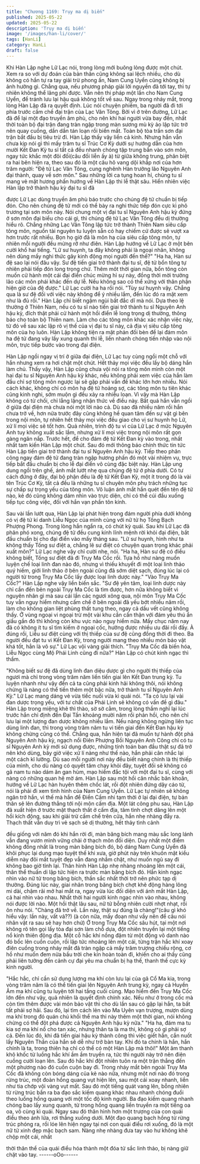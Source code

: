 ```yaml
---
title: "Chương 1169: Trụy ma dị biến"
published: 2025-05-22
updated: 2025-05-22
description: 'Trụy ma dị biến'
image: '/images/han-li/cover/'
tags: [HanLi]
category: HanLi
draft: false
---
```


Khi Hàn Lập nghe Lữ Lạc nói, trong lòng mới buông lỏng được
một chút.
Xem ra so với dự đoán của bản thân cũng không sai lệch nhiều,
cho dù không có hắn tự ra tay giải trừ phong ấn, Nam Cung Uyển
cũng không bị ảnh hưởng gì. Chẳng qua, nếu phương pháp giải
lời nguyền đã tới tay, thì tự nhiên không thể lãng phí được. Vẫn
nên thi pháp một lần cho Nam Cung Uyển, để tránh lưu lại hậu
quả không tốt về sau.
Ngay trong nháy mắt, trong lòng Hàn Lập đã ra quyết định.
Lúc nói chuyện phiếm, ba người đã đi tới phía trước cấm chế đại
trận của Lạc Vân Tông.
Bởi vì ở trên đường, Lữ Lạc đã để lại một đạo truyền âm phù, cho
nên khi hai người vừa bay đến, nhất thời toàn bộ đại trận đang
tràn ngập trong màn sương mù kỳ ảo lập tức trở nên quay cuồng,
dần dần tán loạn rồi biến mất.
Toàn bộ tòa trấn sơn đại trận bắt đầu bị tiêu trừ đi.
Hàn Lập thấy vậy liền cả kinh. Nhưng hắn vẫn chưa kịp nói gì thì
mấy trăm tu sĩ Trúc Cơ Kỳ dưới sự hướng dẫn của hơn mười Kết
Đan Kỳ tu sĩ tất cả đều nhanh chóng tập trung bắn vào sơn môn,
ngay tức khắc một đôi đối(câu đối liễn ấy à) từ giữa không trung,
phân biệt ra hai bên hiện ra, theo sau đó là một câu hô vang dội
khắp nơi của hơn trăm người:
"Đệ tử Lạc Vân Tông, cung nghênh Hàn trưởng lão Nguyên Anh
đại thành, quay về sơn môn." Sau những lời ca tụng hoan hỉ,
chúng tu sĩ mang vẻ mặt hương phấn hướng về Hàn Lập thi lễ
thật sâu. Hiển nhiên việc Hàn lập trở thành hậu kỳ đại tu sĩ đã

được Lữ Lạc dùng truyền âm phù báo trước cho chúng đệ tử
chuẩn bị tiếp đón.
Cho nên chúng đệ tử mới có thể bày ra nghi thức tiếp đón cực kì
phô trương tại sơn môn này.
Nói chung một vị đại tu sĩ Nguyên Anh hậu kỳ đứng ở sơn môn
đại biểu cho cái gì, thì chúng đệ tử Lạc Vân Tông đều dị thường
hiểu rõ. Chẳng những Lạc Vân Tông lập tức trở thành Thiên Nam
siêu cấp tông môn, nguồn tài nguyên tu luyện sẵn có hay chiếm
cứ được sẽ vượt xa hơn trước rất nhiều. Bọn họ giờ đã là môn hạ
của siêu cấp tông môn, tự nhiên mỗi người đều mừng rỡ như
điên.
Hàn Lập hướng về Lữ Lạc ở một bên cười khổ hai tiếng.
"Lữ sư huynh, ta đây không phải là ngoại nhân, không nên dùng
mấy nghi thức gây kinh động mọi người đến thế?"
"Ha ha, Hàn sư đệ sao lại nói đâu vậy. Sư đệ tiến giai trở thành
đại tu sĩ, đệ tử bổn tông tự nhiên phải tiếp đón long trọng chứ.
Thêm môt thời gian nữa, bổn tông còn muốn cử hành một cái đại
điển chúc mừng hỉ sự này, đồng thời mời trưởng lão các môn phái
khác đến dự lễ. Nếu không sao có thể xứng với thân phận hiện
giờ của đệ được." Lữ Lạc cười ha ha rồi nói.
"Tùy sư huynh vậy. Chẳng qua là sư đệ đối với việc này không để
ý nhiều lắm, đến lúc đó ra mặt xem như là đủ rồi." Hàn Lập chỉ
biết ngậm ngùi bất đắc dĩ mà nói.
Dựa theo lệ thường ở Thiên Nam, nếu có tu sĩ nào tiến giai trở
thành tu sĩ Nguyên Anh hậu kỳ, đích thật phải cử hành một hồi
điển lễ long trọng dị thường, thông báo cho toàn bộ Thiên nam.
Làm cho các tông môn khác xác nhận việc này, từ đó về sau xác
lập rõ vị thế của vị đại tu sĩ này, cả địa vị siêu cấp tông môn của
họ luôn.
Hàn Lập không tiện ra mặt phản đối bèn để lại đám môn ha đệ tử
đang vây lấy xung quanh thi lễ, liền nhanh chóng tiến nhập vào
nội môn, trực tiếp bước vào trong đại điện.

Hàn Lập ngồi ngay vị trí ở giữa đại điện, Lữ Lạc tuy cùng ngồi
một chỗ với hắn nhưng xem ra hơi chật một chút. Hết thảy mọi
việc đều lấy bộ dáng hắn làm chủ.
Thấy vậy, Hàn Lập cũng chưa vội nói ra tông môn mình còn một
hai đại tu sĩ Nguyên Anh hậu kỳ khác, nếu không phải xem việc
của hắn làm đầu chỉ sợ tông môn ngược lại sẽ gặp phải vấn đề
khác lớn hơn nhiều. Nói cách khác, không chỉ có môn hạ đệ tử
hoảng sợ, các tông môn tu tiên khác cũng kinh nghi, sớm muộn gì
đều xảy ra nhiễu loạn.
Vì vậy mà Hàn Lập không có từ chối, chỉ lẳng lặng nhận thức về
điều này. Bất quá hắn vẫn ngồi ở giữa đại điện mà chưa nói một
lời nào cả.
Dù sao đã nhiều năm rồi hắn chưa trở về, hơn nửa trước đây
cũng không hề quan tâm đến sự vật gì bên trong nội môn, tự
nhiên hết thảy mọi việc đều giao cho vị sư huynh họ Lữ, xử lí mọi
việc sẽ tốt hơn.
Quả nhiên, trình độ tu vi của Lữ Lạc ở mức Nguyên Anh tuy
không xuất sắc lắm, nhưng xử lí mọi việc trong nội môn rất gọn
gàng ngăn nắp. Trước hết, để cho đám đệ tử Kết Đan kỳ vào
trong, nhất nhất tam kiến Hàn Lập một chút. Sau đó mới thông
báo chính thức tin tức Hàn Lập tiến giai trở thành đại tu sĩ Nguyên
Anh hậu kỳ. Tiếp theo phân công ngay đám đệ tử đang tràn ngập
hương phấn đó một vài nhiệm vụ, trực tiếp bắt đầu chuẩn bị cho
lễ đại điển vô cùng đặc biệt này.
Hàn Lập ung dung ngồi trên ghế, ánh mắt lướt nhẹ qua chúng đệ
tử ở phía dưới.
Có tư cách đứng ở đây, đại bộ phận đều là đệ tử Kết Đan Kỳ, một
ít trong đó là vài tên Trúc Cơ Kỳ, tất cả đều là những tu sĩ chuyên
môn phụ trách những tục sự chấp sự trọng yếu của tông môn.
Vô luận ánh mắt hắn quét đến tên đệ tử nào, kẻ đó cũng không
dám nhìn vào trực diện, chỉ có thể cúi đầu xuống tiếp tục công
việc, đối với hắn vạn phần tôn kính.

Sau vài lần lướt qua, Hàn Lập lại phát hiện trong đám người phía
dưới không có vị đệ tử kí danh Liễu Ngọc của mình cùng với nữ
tử họ Tống Bạch Phượng Phong.
Trong lòng hắn ngẩn ra, có chút kỳ quái.
Sau khi Lữ Lạc đã phân phó xong, chúng đệ tử đều cung kính lĩnh
mệnh rời khỏi đại điện, bắt đầu chuẩn bị cho đại điển vào mấy
tháng sau.
"Lữ sư huynh, hình như ta không thấy Tống sư điệt a, chẳng lẽ sư
điệt có chuyện quan trọng khác phải xuất môn?"
Lữ Lạc nghe vậy chỉ cười nhẹ, nói.
"Ha ha, Hàn sư đệ có điều không biết, Tống sư điệt đã đi Trụy Ma
Cốc rồi. Tựa hồ như nàng muốn luyện chế loại linh đan nào đó,
nhưng vì thiếu khuyết đi một loại linh thảo quý hiếm, giới linh thảo
ở bên ngoài cũng đã sớm diệt sạch, đúng lúc lại có người từ trong
Trụy Ma Cốc lấy được loại linh dược này."
"Vào Trụy Ma Cốc?" Hàn Lập nghe vậy liền biến sắc.
"Sư đệ yên tâm, loại linh dược này chỉ cần đến bên ngoài Trụy Ma
Cốc là tìm được, hơn nữa không biết vì nguyên nhân gì mà sau
cái lần các ngươi xông qua, nội môn Trụy Ma Cốc tuy vẫn nguy
hiểm nhưng cấm chế ở bên ngoài đã yếu bớt nhiều năm rồi, làm
cho không gian liệt phùng thất tung theo, ngay cả dấu vết cũng
không thấy. Ở vùng ngoại vi ngoại trừ một vài khu cần cẩn thận
với đám yêu thú ẩn giấu gần đó thì không còn khu vực nào nguy
hiểm nữa. Mấy chục năm nay đã có không ít tu sĩ tìm kiếm ở
ngoại cốc, hưởng được nhiều ưu đãi rồi đấy. À đúng rồi, Liễu sư
điệt cùng với thị thiếp của sư đệ cũng đồng thời đi theo. Ba người
đều đạt tu vi Kết Đan Kỳ, trong người mang theo nhiều món bảo
vật khá tốt, hẳn là vô sự." Lữ Lạc vội vàng giải thích.
"Trụy Ma Cốc đã biến hóa, Liễu Ngọc cùng Mộ Phái Linh cũng đi
nữa?" Hàn Lập có chút kinh ngạc thì thầm.

"Không biết sư đệ đã dùng linh đan diệu dược gì cho người thị
thiếp của ngươi mà chỉ trong vòng trăm năm liền tiến giai lên Kết
Đan trung kỳ. Tu luyện nhanh như vậy đến cả ta cũng phải kinh
hãi không thôi, nói không chừng là nàng có thể tiến thêm một bậc
nữa, trở thành tu sĩ Nguyên Anh Kỳ." Lữ Lạc mang dáng vẻ vừa
tiếc nuối vừa kì quái nói.
"Ta có lưu lại vài đan dược trọng yếu, với tư chất của Phái Linh sẽ
không có vấn đề gì đâu." Hàn Lập trong miệng khẽ thì thào, sờ sờ
cằm, trong lòng thầm nghĩ lại lúc trước hắn chỉ định đến Đại Tấn
khoảng mười năm rồi phản hồi, cho nên chỉ lưu lại một lượng đan
dược không nhiều lắm.
Nếu nàng không ngừng liên tục dùng linh đan, thì trong vòng trăm
năm tu vi tiến giai đến Kết Đan hậu kỳ không chừng cũng có thể.
Chẳng qua, hắn hiện tại đã muốn tự hành đột phá Nguyên Anh
hậu kỳ, ngạch nổi Điên Phượng Bồi Nguyên Anh Công chỉ có tu sĩ
Nguyên Anh kỳ mới sử dụng được, những tính toán ban đầu thật
sự đã trở nên khó dùng, bây giờ việc xử lí nàng như thế nào, hắn
phải cân nhắc lại một cách kĩ lưỡng.
Dù sao mỗi người nơi này đều biết nàng chính là thị thiếp của
mình, cho dù nàng có quyết tâm chạy khỏi đây, tuyệt đối sẽ không
có gã nam tu nào dám ăn gan hùm, mạo hiểm đắc tội với một đại
tu sĩ, cùng với nàng có những quan hệ mờ ám.
Hàn Lập sau một hồi cân nhắc băn khoăn, hướng về Lữ Lạc hàn
huyên thêm chốc lát, rồi đột nhiên đứng dậy cáo từ, nói là phải đi
xem tình hình của Nam Cung Uyển.
Lữ Lạc tự nhiên sẽ không ngăn trở hắn, vì thế mà hắn để Điền
Cầm nhi tạm thời ở lại đại điện, tự bản thân sẽ lên đường thẳng
tới nội môn cấm địa.
Một lát công phu sau, Hàn Lập đã xuất hiện ở trước mặt thạch
thất ở cấm địa, tâm tình chợt dâng lên một hồi kích động, sau khi
giải trừ cấm chế trên cửa, hắn nhẹ nhàng đẩy ra.
Thạch thất vẫn duy trì vẻ sạch sẽ dị thường, hết thảy tình cảnh

đều giống với năm đó khi hắn rời đi, màn băng bích mang màu
sắc long lánh vẫn đang vươn mình vững chải ở thạch môn đối
diện.
Duy nhất một điểm không đồng nhất là trong màn băng bích đó,
bộ dáng Nam Cung Uyển đã khôi phục lại dung mạo tuyệt thế khi
xưa, giờ phút này trên khuôn mặt kiều diễm này đôi mắt tuyệt đẹp
vẫn đang nhắm chặt, như muốn ngủ say đi không bao giờ tỉnh lại.
Thân hình Hàn Lập nhẹ nhàng nhoáng lên một cái, thân thể thuấn
di lập tức hiện ra trước màn băng bích đó.
Hắn kinh ngạc nhìn vào nữ tử trong băng bích, thần sắc nhất thời
trở nên phức tạp dị thường.
Đúng lúc này, giai nhân trong băng bích chợt khẽ động hàng lông
mi dài, chậm rãi mở hai mắt ra, ngay vừa lúc đối diện với ánh mắt
Hàn Lập, cả hai nhìn vào nhau.
Nhất thời hai người kinh ngạc nhìn vào nhau, không nói được lời
nào.
Một hồi thật lâu sau, nữ tử bỗng nhiên cười nhợt nhạt, rồi ôn nhu
nói.
"Chàng đã trở về. Lần này, thật sự đúng là chàng!"(câu gì khó
hiểu vậy: lần này, vất vả??) (à còn nữa, mấy đoạn như vầy nên
để câu nói nhân vật ra sau sẽ hay hơn chứ)
Ở trong Trụy Ma Cốc sâu hút, tại một nơi không rõ tên gọi lấy tòa
đại sơn làm chỗ dựa, đột nhiên truyền lại một tiếng nổ kinh thiên
động địa.
Một cỗ hắc khí nồng đậm từ một động vô danh nào đó bốc lên
cuồn cuộn, rồi lập tức nhoáng lên một cái, từng trận hắc khí xoay
điên cuồng trong nháy mắt đã tràn ngập cả mấy trăm trượng
chiều rộng, cơ hồ như muốn đem nửa bầu trời che kín hoàn toàn
đi, khiến cho ai thấy cũng phải liên tưởng đến cảnh cự đại yêu ma
chuẩn bị hạ thế, thanh thế cực kỳ kinh người.

"Hắc hắc, chỉ cần sử dụng lượng ma khí còn lưu lại của gã Cổ Ma
kia, trong vòng trăm năm là có thể tiến giai lên Nguyên Anh trung
kỳ, ngay cả Huyền Âm ma khí cũng tu luyện tới hai tầng cuối
cùng. Mạo hiểm đến Trụy Ma Cốc lớn đến như vậy, quả nhiên là
quyết định chính xác. Nếu như ở trong cốc mà còn tìm thêm được
vài món bảo vật thì cho dù lần sau có gặp lại hắn, ta bất tất phải
sợ hãi. Sau đó, lại tìm cách lẻn vào Ma Uyên vạn trượng, mượn
dùng ma khí trong đó quán chú khối thể ma thi này thêm một thời
gian, nói không chừng có thể đột phá được cả Nguyên Anh hậu
kỳ nữa."
"Ha ha, đám ma tu kia sợ ma khí nổ cho tan xác, nhưng thân ta là
ma thi, không có gì phải sợ cả. Đến lúc đó, khi đã tiến giai hậu kỳ
thành công thì việc giết hắn, cắn nuốt lấy Nguyên Thần của hắn
sẽ dễ như trở bàn tay. Khi đó ta chính là hắn, hắn chính là ta,
trong thiên hạ chỉ có thể có một Hàn Lập mà thôi!" Một âm thanh
khô khốc từ luồng hắc khí ầm ầm truyền ra, tức thì người này trở
nên điên cuồng cười loạn lên. Sau đó hắc khí đột nhiên tuôn ra
một trận thẳng đến một phương nào đó cuồn cuộn bay đi.
Trong nháy mắt bên ngoài Trụy Ma Cốc đã không còn bóng dáng
của kẻ nào nữa, nhưng một nơi nào đó trong rừng trúc, một đoàn
hồng quang vụt hiện lên, sau một cái xoay nhanh, liền như tia
chớp vội vàng vụt mất.
Sau đó một tiếng quát vang lên, bỗng nhiên từ rừng trúc bắn ra
ba đạo sắc kiếm quang khác nhau nhanh chóng đuổi theo luồng
hồng quang với một tốc độ kinh người.
Ba đạo kiếm quang nhanh chóng bao lấy xung quanh, từ trong
hồng quang liền truyền ra một tiếng oa oa, vô cùng kì quái. Ngay
sau đó thân hình hơn một trượng của con quái điểu theo ánh lửa,
rơi thẳng xuống dưới.
Một đạo quang bạch hồng từ rừng trúc phóng ra, rồi lóe lên hiện
ngay tại nơi con quái điểu rơi xuống, đó là một nữ tử xinh đẹp
mặc bạch sam.
Nàng nhẹ nhàng đưa tay vào hư không khẽ chộp một cái, nhất

thời thân thể của quái điểu hóa thành một đóa tử sắc linh thảo, bị
nàng giữ chặt vào tay.
------oOo------
